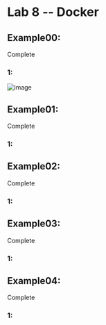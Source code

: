 # Lab 8 -- Docker
## Example00:
Complete
### 1:
![image](https://user-images.githubusercontent.com/40222287/114120912-71c56400-98bb-11eb-8e22-ded3e69e58aa.png)




## Example01:
Complete
### 1:



## Example02:
Complete
### 1:




## Example03:
Complete
### 1:




## Example04:
Complete
### 1:


